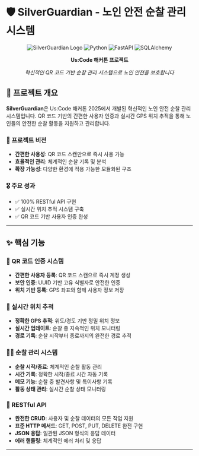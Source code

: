 # 🛡️ SilverGuardian - 노인 안전 순찰 관리 시스템

<div align="center">

![SilverGuardian Logo](https://img.shields.io/badge/SilverGuardian-노인안전-007ACC?style=for-the-badge&logo=shield&logoColor=white)
![Python](https://img.shields.io/badge/Python-3.13+-blue?style=for-the-badge&logo=python&logoColor=white)
![FastAPI](https://img.shields.io/badge/FastAPI-0.104+-green?style=for-the-badge&logo=fastapi&logoColor=white)
![SQLAlchemy](https://img.shields.io/badge/SQLAlchemy-2.0+-red?style=for-the-badge&logo=sqlalchemy&logoColor=white)

**Us:Code 해커톤 프로젝트**

*혁신적인 QR 코드 기반 순찰 관리 시스템으로 노인 안전을 보호합니다*

</div>


## 🎯 프로젝트 개요

**SilverGuardian**은 Us:Code 해커톤 2025에서 개발된 혁신적인 노인 안전 순찰 관리 시스템입니다. 
QR 코드 기반의 간편한 사용자 인증과 실시간 GPS 위치 추적을 통해 
노인들의 안전한 순찰 활동을 지원하고 관리합니다.

### 🌟 프로젝트 비전
- **간편한 사용성**: QR 코드 스캔만으로 즉시 사용 가능
- **효율적인 관리**: 체계적인 순찰 기록 및 분석
- **확장 가능성**: 다양한 환경에 적용 가능한 모듈화된 구조

### 🎖️ 주요 성과
- ✅ 100% RESTful API 구현
- ✅ 실시간 위치 추적 시스템 구축
- ✅ QR 코드 기반 사용자 인증 완성

---

## ✨ 핵심 기능

### 🔐 QR 코드 인증 시스템
- **간편한 사용자 등록**: QR 코드 스캔으로 즉시 계정 생성
- **보안 인증**: UUID 기반 고유 식별자로 안전한 인증
- **위치 기반 등록**: GPS 좌표와 함께 사용자 정보 저장

### 📍 실시간 위치 추적
- **정확한 GPS 추적**: 위도/경도 기반 정밀 위치 정보
- **실시간 업데이트**: 순찰 중 지속적인 위치 모니터링
- **경로 기록**: 순찰 시작부터 종료까지의 완전한 경로 추적

### 🚶‍♂️ 순찰 관리 시스템
- **순찰 시작/종료**: 체계적인 순찰 활동 관리
- **시간 기록**: 정확한 시작/종료 시간 자동 기록
- **메모 기능**: 순찰 중 발견사항 및 특이사항 기록
- **활동 상태 관리**: 실시간 순찰 상태 모니터링

### 🔌 RESTful API
- **완전한 CRUD**: 사용자 및 순찰 데이터의 모든 작업 지원
- **표준 HTTP 메서드**: GET, POST, PUT, DELETE 완전 구현
- **JSON 응답**: 일관된 JSON 형식의 응답 데이터
- **에러 핸들링**: 체계적인 에러 처리 및 응답

---
